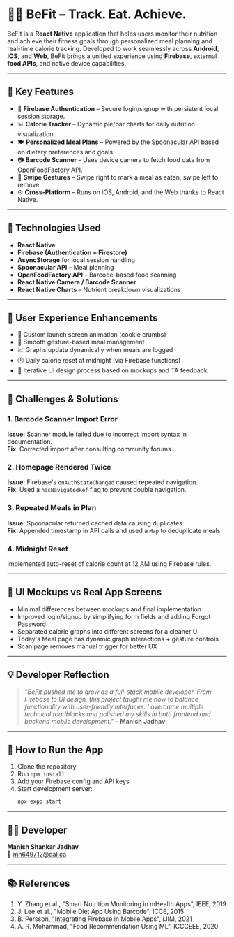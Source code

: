 # 🏋️‍♂️ BeFit – Track. Eat. Achieve.

BeFit is a **React Native** application that helps users monitor their nutrition and achieve their fitness goals through personalized meal planning and real-time calorie tracking. Developed to work seamlessly across **Android**, **iOS**, and **Web**, BeFit brings a unified experience using **Firebase**, external **food APIs**, and native device capabilities.

---

## 📱 Key Features

- 🔐 **Firebase Authentication** – Secure login/signup with persistent local session storage.
- 📊 **Calorie Tracker** – Dynamic pie/bar charts for daily nutrition visualization.
- 🍽️ **Personalized Meal Plans** – Powered by the Spoonacular API based on dietary preferences and goals.
- 📷 **Barcode Scanner** – Uses device camera to fetch food data from OpenFoodFactory API.
- 🔁 **Swipe Gestures** – Swipe right to mark a meal as eaten, swipe left to remove.
- ⚙️ **Cross-Platform** – Runs on iOS, Android, and the Web thanks to React Native.

---

## 🔧 Technologies Used

- **React Native**
- **Firebase (Authentication + Firestore)**
- **AsyncStorage** for local session handling
- **Spoonacular API** – Meal planning
- **OpenFoodFactory API** – Barcode-based food scanning
- **React Native Camera / Barcode Scanner**
- **React Native Charts** – Nutrient breakdown visualizations

---

## 🌟 User Experience Enhancements

- 🍪 Custom launch screen animation (cookie crumbs)
- 🤸 Smooth gesture-based meal management
- 📈 Graphs update dynamically when meals are logged
- 🕛 Daily calorie reset at midnight (via Firebase functions)
- 🧠 Iterative UI design process based on mockups and TA feedback

---

## 🧪 Challenges & Solutions

### 1. Barcode Scanner Import Error  
**Issue**: Scanner module failed due to incorrect import syntax in documentation.  
**Fix**: Corrected import after consulting community forums.

### 2. Homepage Rendered Twice  
**Issue**: Firebase's `onAuthStateChanged` caused repeated navigation.  
**Fix**: Used a `hasNavigatedRef` flag to prevent double navigation.

### 3. Repeated Meals in Plan  
**Issue**: Spoonacular returned cached data causing duplicates.  
**Fix**: Appended timestamp in API calls and used a `Map` to deduplicate meals.

### 4. Midnight Reset  
Implemented auto-reset of calorie count at 12 AM using Firebase rules.

---

## 📸 UI Mockups vs Real App Screens

- Minimal differences between mockups and final implementation
- Improved login/signup by simplifying form fields and adding Forgot Password
- Separated calorie graphs into different screens for a cleaner UI
- Today's Meal page has dynamic graph interactions + gesture controls
- Scan page removes manual trigger for better UX

---

## 💡 Developer Reflection

> _"BeFit pushed me to grow as a full-stack mobile developer. From Firebase to UI design, this project taught me how to balance functionality with user-friendly interfaces. I overcame multiple technical roadblocks and polished my skills in both frontend and backend mobile development."_ – **Manish Jadhav**

---

## 🚀 How to Run the App

1. Clone the repository  
2. Run `npm install`  
3. Add your Firebase config and API keys  
4. Start development server:  
   ```bash
   npx expo start
   ```

---

## 👨‍💻 Developer

**Manish Shankar Jadhav**  
📧 mn649712@dal.ca

---

## 📚 References

1. Y. Zhang et al., "Smart Nutrition Monitoring in mHealth Apps", IEEE, 2019  
2. J. Lee et al., "Mobile Diet App Using Barcode", ICCE, 2015  
3. B. Persson, "Integrating Firebase in Mobile Apps", iJIM, 2021  
4. A. R. Mohammad, "Food Recommendation Using ML", ICCCEEE, 2020

